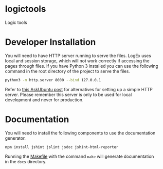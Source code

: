 # logictools
Logic tools

# Developer Installation
You will need to have HTTP server running to serve the files. LogEx uses local and session storage, which will not work correctly if accessing the pages through files. If you have Python 3 installed you can use the following command in the root directory of the project to serve the files.

```sh
python3 -m http.server 8000 --bind 127.0.0.1
```

Refer to [this AskUbuntu post](https://askubuntu.com/questions/1102594/how-do-i-set-up-the-simplest-http-local-server) for alternatives for setting up a simple HTTP server. Please remember this server is only to be used for local development and never for production.

# Documentation
You will need to install the following components to use the documentation generator.
```sh
npm install jshint jslint jsdoc jshint-html-reporter
```
Running the [Makefile](Makefile) with the command `make` will generate documentation in the `docs` directory.
